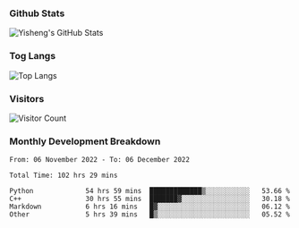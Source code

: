 ### Github Stats
![Yisheng's GitHub Stats](https://github-readme-stats-9qabuvhk1-gongyisheng.vercel.app/api?username=gongyisheng&count_private=true&show_icons=true)
### Tog Langs
![Top Langs](https://github-readme-stats-9qabuvhk1-gongyisheng.vercel.app/api/top-langs/?username=gongyisheng&layout=compact)
### Visitors
![Visitor Count](https://profile-counter.glitch.me/gongyisheng/count.svg)
### Monthly Development Breakdown
<!--START_SECTION:waka-->

```text
From: 06 November 2022 - To: 06 December 2022

Total Time: 102 hrs 29 mins

Python             54 hrs 59 mins  █████████████▒░░░░░░░░░░░   53.66 %
C++                30 hrs 55 mins  ███████▓░░░░░░░░░░░░░░░░░   30.18 %
Markdown           6 hrs 16 mins   █▓░░░░░░░░░░░░░░░░░░░░░░░   06.12 %
Other              5 hrs 39 mins   █▒░░░░░░░░░░░░░░░░░░░░░░░   05.52 %
```

<!--END_SECTION:waka-->
